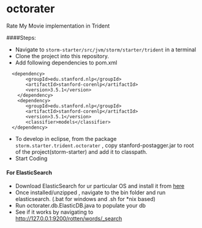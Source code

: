 # octorater
Rate My Movie implementation in Trident


####Steps:
* Navigate to ```storm-starter/src/jvm/storm/starter/trident``` in a terminal
* Clone the project into this repository.
* Add following dependencies to pom.xml
```
  <dependency>
       <groupId>edu.stanford.nlp</groupId>
       <artifactId>stanford-corenlp</artifactId>
       <version>3.5.1</version>
    </dependency>
    <dependency>
       <groupId>edu.stanford.nlp</groupId>
       <artifactId>stanford-corenlp</artifactId>
       <version>3.5.1</version>
       <classifier>models</classifier>
  </dependency>
```
* To develop in eclipse, from the package ```storm.starter.trident.octorater``` , copy stanford-postagger.jar to root of the project(storm-starter) and add it to classpath.
* Start Coding

#### For ElasticSearch
* Download ElasticSearch for ur particular OS and install it from [here](https://www.elastic.co/downloads/elasticsearch)
* Once installed/unzipped , navigate to the bin folder and run elasticsearch. (.bat for windows and .sh for *nix based)
* Run octorater.db.ElasticDB.java to populate your db
* See if it works by navigating to http://127.0.0.1:9200/rotten/words/_search

